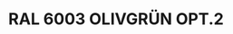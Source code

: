 ---
title: "RAL 6003 OLIVGRÜN OPT.2"
price: "TBA"
desc: "Opis nije dostupan"
img_path: "/assets/img/A.MIG-0002.jpg"
brand: AMMO
available: true
cat: "acrylics"
subcat: "ACRYLIC PAINTS (17 mL)"
subsubcat: "SS"
---
